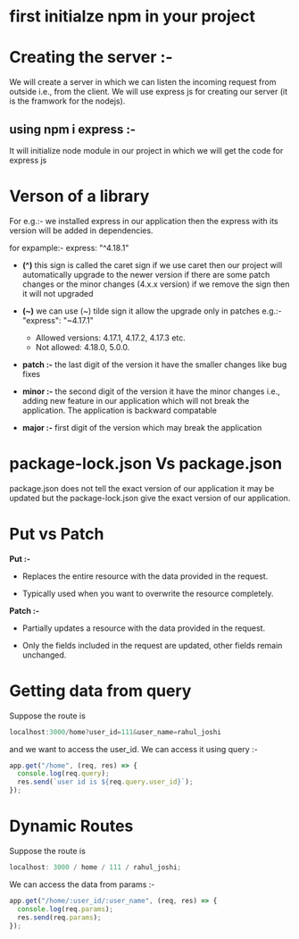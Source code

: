 # first initialze npm in your project

# Creating the server :-

We will create a server in which we can listen the incoming request from outside i.e., from the client. We will use express js for creating our server (it is the framwork for the nodejs).

## using npm i express :-

It will initialize node module in our project in which we will get the code for express js

# Verson of a library

For e.g.:- we installed express in our application then the express with its version will be added in dependencies.

for expample:-
express: "^4.18.1"

- **(^)** this sign is called the caret sign if we use caret then our project will automatically upgrade to the newer version if there are some patch changes or the minor changes (4.x.x version) if we remove the sign then it will not upgraded

- **(~)** we can use (~) tilde sign it allow the upgrade only in patches e.g.:- "express": "~4.17.1"

  - Allowed versions: 4.17.1, 4.17.2, 4.17.3 etc.
  - Not allowed: 4.18.0, 5.0.0.

- **patch :-** the last digit of the version it have the smaller changes like bug fixes

- **minor :-** the second digit of the version it have the minor changes i.e., adding new feature in our application which will not break the application. The application is backward compatable

- **major :-** first digit of the version which may break the application

# package-lock.json Vs package.json

package.json does not tell the exact version of our application it may be updated but the package-lock.json give the exact version of our application.

# Put vs Patch

**Put :-**

- Replaces the entire resource with the data provided in the request.

- Typically used when you want to overwrite the resource completely.

**Patch :-**

- Partially updates a resource with the data provided in the request.

- Only the fields included in the request are updated, other fields remain unchanged.

# Getting data from query

Suppose the route is

```javascript
localhost:3000/home?user_id=111&user_name=rahul_joshi
```

and we want to access the user_id. We can access it using query :-

```javascript
app.get("/home", (req, res) => {
  console.log(req.query);
  res.send(`user id is ${req.query.user_id}`);
});
```

# Dynamic Routes

Suppose the route is

```javascript
localhost: 3000 / home / 111 / rahul_joshi;
```

We can access the data from params :-

```javascript
app.get("/home/:user_id/:user_name", (req, res) => {
  console.log(req.params);
  res.send(req.params);
});
```
